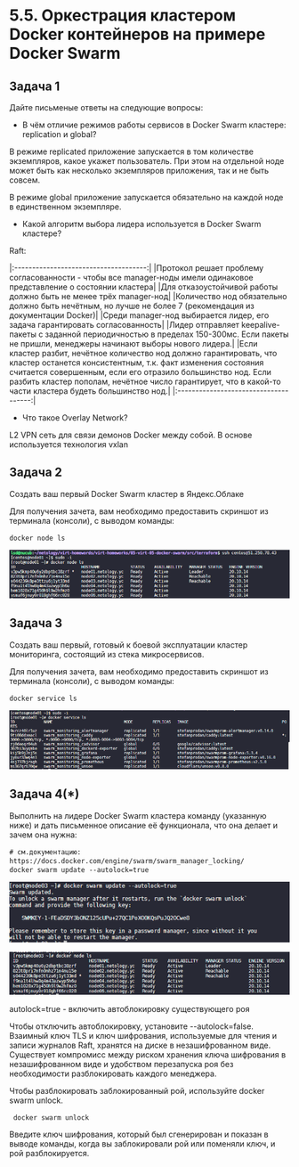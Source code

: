 #  5.5. Оркестрация кластером Docker контейнеров на примере Docker Swarm

## Задача 1

Дайте письменые ответы на следующие вопросы:

- В чём отличие режимов работы сервисов в Docker Swarm кластере: replication и global?

В режиме replicated приложение запускается в том количестве экземпляров, какое укажет пользователь. 
При этом на отдельной ноде может быть как несколько экземпляров приложения, так и не быть совсем.

В режиме global приложение запускается обязательно на каждой ноде в единственном экземпляре.

- Какой алгоритм выбора лидера используется в Docker Swarm кластере?

Raft:

|:-------------------------------------:|
|Протокол решает проблему согласованности - чтобы все manager-ноды имели одинаковое представление о состоянии кластера|
|Для отказоустойчивой работы должно быть не менее трёх manager-нод|
|Количество нод обязательно должно быть нечётным, но лучше не более 7 (рекомендация из документации Docker)|
|Среди manager-нод выбирается лидер, его задача гарантировать согласованность|
|Лидер отправляет keepalive-пакеты с заданной периодичностью в пределах 150-300мс. Если пакеты не пришли, менеджеры начинают выборы нового лидера.|
|Если кластер разбит, нечётное количество нод должно гарантировать, что кластер останется консистентным, т.к. факт изменения состояния считается совершенным, если его отразило большинство нод. Если разбить кластер пополам, нечётное число гарантирует, что в какой-то части кластера будеть большинство нод.|
|:-------------------------------------:|

- Что такое Overlay Network?

L2 VPN сеть для связи демонов Docker между собой. В основе используется технология vxlan

## Задача 2

Создать ваш первый Docker Swarm кластер в Яндекс.Облаке

Для получения зачета, вам необходимо предоставить скриншот из терминала (консоли), с выводом команды:

```
docker node ls
```
<p align="left">
  <img src="./pic/5.5.2.png">
</p>

## Задача 3

Создать ваш первый, готовый к боевой эксплуатации кластер мониторинга, состоящий из стека микросервисов.

Для получения зачета, вам необходимо предоставить скриншот из терминала (консоли), с выводом команды:

```
docker service ls
```
<p align="left">
  <img src="./pic/5.5.3.png">
</p>

## Задача 4(*)

Выполнить на лидере Docker Swarm кластера команду (указанную ниже) и дать письменное описание её функционала, 
что она делает и зачем она нужна:

```
# см.документацию: https://docs.docker.com/engine/swarm/swarm_manager_locking/
docker swarm update --autolock=true
```
<p align="left">
  <img src="./pic/5.5.4.1.png">
</p>

<p align="left">
  <img src="./pic/5.5.4.2.png">
</p>

autolock=true - включить автоблокировку существующего роя

Чтобы отключить автоблокировку, установите --autolock=false. Взаимный ключ TLS и ключ шифрования, 
используемые для чтения и записи журналов Raft, хранятся на диске в незашифрованном виде. Существует компромисс 
между риском хранения ключа шифрования в незашифрованном виде и удобством перезапуска роя без необходимости 
разблокировать каждого менеджера.

Чтобы разблокировать заблокированный рой, используйте docker swarm unlock.

```
 docker swarm unlock
```

Введите ключ шифрования, который был сгенерирован и показан в выводе команды, когда вы заблокировали рой или поменяли ключ, 
и рой разблокируется.
